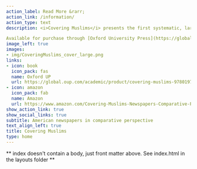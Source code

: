 ```yaml
---
action_label: Read More &rarr;
action_link: /information/
action_type: text
description: <i>Covering Muslims</i> presents the first systematic, large-scale analysis of American newspaper coverage of Muslims. By comparing it over time with reporting on other groups and issues as well as coverage of the subject in other countries, we demonstrate conclusively how negative American newspapers have been in their treatment of Muslims across the two-decade period between 1996 and 2016, both in an absolute sense and compared to a range of other groups. The same pattern holds in other countries, such as Australia, Canada, and the UK. While 9/11 did not make coverage more negative in the long run, it did dramatically increase the prevalence of references to terrorism and extremism.\n\n

Available for purchase through [Oxford University Press](https://global.oup.com/academic/product/covering-muslims-9780197611722?cc=nl&lang=en&) and booksellers everywhere, including [Amazon (US)](https://www.amazon.com/Covering-Muslims-Newspapers-Comparative-Perspective/dp/0197611729/)
image_left: true
images:
- img/CoveringMuslims_cover_large.png
links:
- icon: book
  icon_pack: fas
  name: Oxford UP
  url: https://global.oup.com/academic/product/covering-muslims-9780197611722?cc=nl&lang=en&
- icon: amazon
  icon_pack: fab
  name: Amazon
  url: https://www.amazon.com/Covering-Muslims-Newspapers-Comparative-Perspective/dp/0197611729/
show_action_link: true
show_social_links: true
subtitle: American newspapers in comparative perspective
text_align_left: true
title: Covering Muslims
type: home
---
```


** index doesn't contain a body, just front matter above.
See index.html in the layouts folder **
